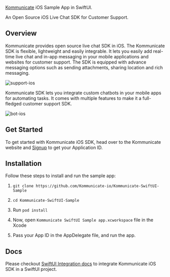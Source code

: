 [Kommunicate](https://www.kommunicate.io/?utm_source=github&utm_medium=readme&utm_campaign=ios) iOS Sample App in SwiftUI.

An Open Source iOS Live Chat SDK for Customer Support.

## Overview

Kommunicate provides open source live chat SDK in iOS. The Kommunicate SDK is flexible, lightweight and easily integrable. It lets you easily add real-time live chat and in-app messaging in your mobile applications and websites for customer support. The SDK is equipped with advance messaging options such as sending attachments, sharing location and rich messaging. 

![support-ios](https://user-images.githubusercontent.com/24476344/43457761-7d26b452-94e5-11e8-891d-ca765d589f30.gif)

Kommunicate SDK lets you integrate custom chatbots in your mobile apps for automating tasks. It comes with multiple features to make it a full-fledged customer support SDK. 

![bot-ios](https://user-images.githubusercontent.com/24476344/43457795-9e019cfa-94e5-11e8-8824-5d2cfd073a94.gif)

## Get Started

To get started with Kommunicate iOS SDK, head over to the Kommunicate website and [Signup](https://dashboard.kommunicate.io/signup?utm_source=github&utm_medium=readme&utm_campaign=ios) to get your Application ID.


## Installation

Follow these steps to install and run the sample app:

1. `git clone https://github.com/Kommunicate-io/Kommunicate-SwiftUI-Sample`

2. `cd Kommunicate-SwiftUI-Sample`

3. Run `pod install`

4. Now, open `Kommunicate SwiftUI Sample app.xcworkspace` file in the Xcode

5. Pass your App ID in the AppDelegate file, and run the app.


## Docs

Please checkout [SwiftUI Integration docs](https://github.com/Kommunicate-io/Kommunicate-SwiftUI-Sample/blob/master/Documentation/Integration.md) to integrate Kommunicate iOS SDK in a SwiftUI project.

